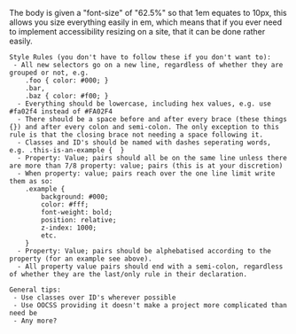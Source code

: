 
The body is given a "font-size" of "62.5%" so that 1em equates to 10px, this allows you size everything easily in em, which means that if you ever need to implement accessibility resizing on a site, that it can be done rather easily.

	Style Rules (you don't have to follow these if you don't want to):
	 - All new selectors go on a new line, regardless of whether they are grouped or not, e.g.
	 	.foo { color: #000; }
	 	.bar,
	 	.baz { color: #f00; }
	  - Everything should be lowercase, including hex values, e.g. use #fa02f4 instead of #FA02F4
	  - There should be a space before and after every brace (these things {}) and after every colon and semi-colon. The only exception to this rule is that the closing brace not needing a space following it.
	  - Classes and ID's should be named with dashes seperating words, e.g. .this-is-an-example {  }
	  - Property: Value; pairs should all be on the same line unless there are more than 7/8 property: value; pairs (this is at your discretion)
	  - When property: value; pairs reach over the one line limit write them as so:
	  	.example {
	  		background: #000;
	  		color: #fff;
	  		font-weight: bold;
	  		position: relative;
	  		z-index: 1000;
	  		etc.
	  	}
	  - Property: Value; pairs should be alphebatised according to the property (for an example see above).
	  - All property value pairs should end with a semi-colon, regardless of whether they are the last/only rule in their declaration.

  	General tips:
  	 - Use classes over ID's wherever possible
  	 - Use OOCSS providing it doesn't make a project more complicated than need be
  	 - Any more?